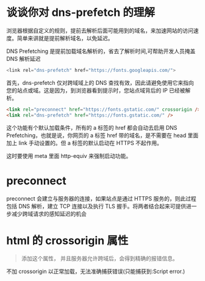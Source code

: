 # 谈谈你对 dns-prefetch 的理解

浏览器根据自定义的规则，提前去解析后面可能用到的域名，来加速网站的访问速度。简单来讲就是提前解析域名，以免延迟。

DNS Prefetching 是提前加载域名解析的，省去了解析时间,可帮助开发人员掩盖 DNS 解析延迟

```js
<link rel="dns-prefetch" href="https://fonts.googleapis.com/">
```

首先，dns-prefetch 仅对跨域域上的 DNS 查找有效，因此请避免使用它来指向您的站点或域。这是因为，到浏览器看到提示时，您站点域背后的 IP 已经被解析。

```html
<link rel="preconnect" href="https://fonts.gstatic.com/" crossorigin />
<link rel="dns-prefetch" href="https://fonts.gstatic.com/" />
```

这个功能有个默认加载条件，所有的 a 标签的 href 都会自动去启用 DNS Prefetching，也就是说，你网页的 a 标签 href 带的域名，是不需要在 head 里面加上 link 手动设置的。但 a 标签的默认启动在 HTTPS 不起作用。

这时要使用 meta 里面 http-equiv 来强制启动功能。

<meta http-equiv="x-dns-prefetch-control" content="on">

# preconnect

preconnect 会建立与服务器的连接，如果站点是通过 HTTPS 服务的，则此过程包括 DNS 解析，建立 TCP 连接以及执行 TLS 握手。将两者结合起来可提供进一步减少跨域请求的感知延迟的机会

# html 的 crossorigin 属性

> 添加这个属性， 并且服务器允许跨域后，会得到精确的报错信息。

不加 crossorigin 以正常加载，无法准确捕获错误(只能捕获到:Script error.)
